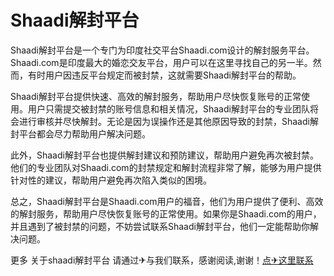 # Shaadi解封平台

Shaadi解封平台是一个专门为印度社交平台Shaadi.com设计的解封服务平台。Shaadi.com是印度最大的婚恋交友平台，用户可以在这里寻找自己的另一半。然而，有时用户因违反平台规定而被封禁，这就需要Shaadi解封平台的帮助。

Shaadi解封平台提供快速、高效的解封服务，帮助用户尽快恢复账号的正常使用。用户只需提交被封禁的账号信息和相关情况，Shaadi解封平台的专业团队将会进行审核并尽快解封。无论是因为误操作还是其他原因导致的封禁，Shaadi解封平台都会尽力帮助用户解决问题。

此外，Shaadi解封平台也提供解封建议和预防建议，帮助用户避免再次被封禁。他们的专业团队对Shaadi.com的封禁规定和解封流程非常了解，能够为用户提供针对性的建议，帮助用户避免再次陷入类似的困境。

总之，Shaadi解封平台是Shaadi.com用户的福音，他们为用户提供了便利、高效的解封服务，帮助用户尽快恢复账号的正常使用。如果你是Shaadi.com的用户，并且遇到了被封禁的问题，不妨尝试联系Shaadi解封平台，他们一定能帮助你解决问题。

更多 关于shaadi解封平台 请通过✈与我们联系，感谢阅读,谢谢！[点✈这里联系](https://gg.k02.cc)